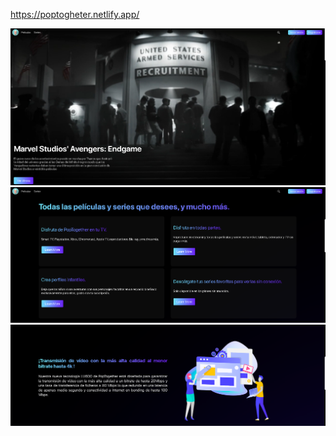 https://poptogheter.netlify.app/

![Parte 1](/image/Captura_1.png)
![Parte 2](/image/Captura_2.png)
![Parte 3](/image/Captura_3.png)
